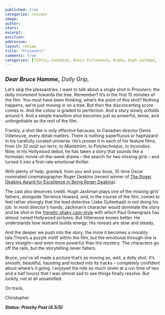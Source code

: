 ```yaml
---
published: true
categories: reviews
image:
author: 
stars: 
excerpt: 
position: 
addressee: 
layout: review
title: "Prisoners"
comments: true
categories: [TIFF13, Canadian, Denis Villeneuve, drama, Hugh Jackman, Jake Gyllenhaal, Letters, Oscars 2014, Premiere, Prisoners, suspense, thriller, TIFF]
---
```

<div><p><span class="full-image-block ssNonEditable"><span><a href="/letters/2013/9/10/prisoners.html"><img src="http://static.squarespace.com/static/5005f6bcc4aa41161b33e89e/5329cf1fe4b07c068ebf74de/5329cf1fe4b07c068ebf78b6/1378845599777/Prisoners.jpg" alt="" /></a></span></span></p>
<p><em><span style="font-size:130%;"><strong>Dear Bruce Hamme,</strong> Dolly Grip,</span></em></p>
<p>Let&rsquo;s skip the pleasantries. I want to talk about a single shot in <em>Prisoners</em>: the dolly movement towards the tree. Remember? It&rsquo;s in the first 15 minutes of the film. You must have been thinking, what&rsquo;s the point of this shot? Nothing happens, we&rsquo;re just moving in on a tree. But then the disconcerting score comes in. And the colour is graded to perfection. And a story slowly unfolds around it. And a simple transition shot becomes just as powerful, tense, and unforgettable as the rest of the film.</p>
<p>Frankly, a shot like is only effective because, to Canadian director Denis Villeneuve, every detail matters. There is nothing superfluous or haphazard in his carefully curated universe. He&rsquo;s proven it in each of his feature films, from <em>Un 32 ao&ucirc;t sur terre</em>, to <em>Maelstr&ouml;m</em>, to <em>Polytechnique</em>, to <em>Incendies</em>.&nbsp; Now, in his Hollywood debut, he has taken a story that sounds like a formulaic movie-of-the-week drama &ndash; the search for two missing girls &ndash; and turned it into a first-rate emotional thriller.</p>
<p>With plenty of help, granted, from you and your boss, 10-time Oscar nominated cinematographer Roger Deakins (recent winner of <a href="/letters/2012/12/21/2012-silver-stamps.html">The Roger Deakins Award for Excellence in Being Roger Deakins</a>).</p>
<p>The cast also deserves credit. Hugh Jackman plays one of the missing girls&rsquo; fathers, alongside Terrence Howard, and, in the course of the film, comes to feel rather strongly that the lead detective (Jake Gyllenhaal) is not doing his job. In most director&rsquo;s hands, Jackman&rsquo;s character would dominate the story and be shot in the <a href="/letters/2013/6/19/world-war-z.html">frenetic shaky cam-style</a> with which Paul Greengrass has almost ruined Hollywood pictures. But Villeneuve knows better. He understands how restraint builds energy. His reveals are slow and steady.</p>
<p>And the deeper we push into the story, the more it becomes a morality tale.There&rsquo;s a puzzle motif within the film, but the emotional through-line is very straight&mdash;and even more powerful than the mystery. The characters go off the rails, but the storytelling never falters.</p>
<p>Bruce, you&rsquo;ve all made a picture that&rsquo;s as moving as, well, a dolly shot. It&rsquo;s smooth, beautiful, haunting and locked into its tracks &ndash; completely confident about where&rsquo;s it going. I enjoyed the ride so much (even at a run time of two and a half hours) that I was almost sad to see things finally resolve. But luckily, not at all unsatisfied.</p>
<p>On track,&nbsp;</p>
<p>Christopher</p>
<p><strong><em>Status: Priority Post (4.5/5)</em></strong></p></div>
